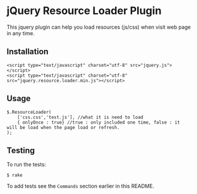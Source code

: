 jQuery Resource Loader Plugin
=============================
This jquery plugin can help you load resources (js/css) when visit web page in any time.

Installation
-------
    <script type="text/javascript" charset="utf-8" src="jquery.js"></script>
    <script type="text/javascript" charset="utf-8" src="jquery.resource.loader.min.js"></script>

Usage
-----

    $.ResourceLoader(
        ['css.css','test.js'], //what it is need to load
        { onlyOnce : true} //true : only included one time, false : it will be load when the page load or refresh.
    );


Testing
-------

To run the tests:

    $ rake

To add tests see the `Commands` section earlier in this
README.
